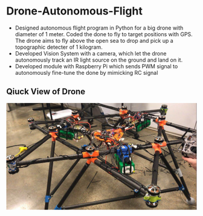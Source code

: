 # Drone-Autonomous-Flight

* Designed autonomous flight program in Python for a big drone with diameter of 1 meter. Coded the done to fly to target positions with GPS. The drone aims to fly above the open sea to drop and pick up a topographic detecter of 1 kilogram.
* Developed Vision System with a camera, which let the drone autonomously track an IR light source on the ground and land on it.
* Developed module with Raspberry Pi which sends PWM signal to autonomously fine-tune the done by mimicking RC signal


## Qiuck View of Drone 
![alt text](drone_img.jpeg)

